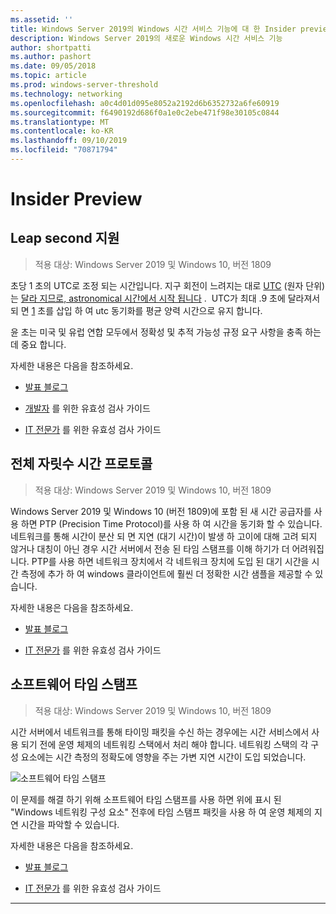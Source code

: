 ```yaml
---
ms.assetid: ''
title: Windows Server 2019의 Windows 시간 서비스 기능에 대 한 Insider preview
description: Windows Server 2019의 새로운 Windows 시간 서비스 기능
author: shortpatti
ms.author: pashort
ms.date: 09/05/2018
ms.topic: article
ms.prod: windows-server-threshold
ms.technology: networking
ms.openlocfilehash: a0c4d01d095e8052a2192d6b6352732a6fe60919
ms.sourcegitcommit: f6490192d686f0a1e0c2ebe471f98e30105c0844
ms.translationtype: MT
ms.contentlocale: ko-KR
ms.lasthandoff: 09/10/2019
ms.locfileid: "70871794"
---
```

# <a name="insider-preview"></a>Insider Preview 


## <a name="leap-second-support"></a>Leap second 지원


>적용 대상: Windows Server 2019 및 Windows 10, 버전 1809

초당 1 초의 UTC로 조정 되는 시간입니다. 지구 회전이 느려지는 대로 [UTC](https://en.wikipedia.org/wiki/Coordinated_Universal_Time) (원자 단위)는 [달라 지므로, astronomical 시간에서 시작 됩니다](https://en.wikipedia.org/wiki/Solar_time#Mean_solar_time) .  UTC가 최대 .9 초에 달라져서 되 면 [1](https://en.wikipedia.org/wiki/Leap_second) 초를 삽입 하 여 utc 동기화를 평균 양력 시간으로 유지 합니다.

윤 초는 미국 및 유럽 연합 모두에서 정확성 및 추적 가능성 규정 요구 사항을 충족 하는 데 중요 합니다.

자세한 내용은 다음을 참조하세요.

-  [발표 블로그](https://blogs.technet.microsoft.com/networking/2018/07/18/top10-ws2019-hatime/)

-  [개발자](https://aka.ms/Dev-LeapSecond) 를 위한 유효성 검사 가이드

-  [IT 전문가](https://aka.ms/ITPro-LeapSecond) 를 위한 유효성 검사 가이드


## <a name="precision-time-protocol"></a>전체 자릿수 시간 프로토콜

>적용 대상: Windows Server 2019 및 Windows 10, 버전 1809

Windows Server 2019 및 Windows 10 (버전 1809)에 포함 된 새 시간 공급자를 사용 하면 PTP (Precision Time Protocol)를 사용 하 여 시간을 동기화 할 수 있습니다. 네트워크를 통해 시간이 분산 되 면 지연 (대기 시간)이 발생 하 고이에 대해 고려 되지 않거나 대칭이 아닌 경우 시간 서버에서 전송 된 타임 스탬프를 이해 하기가 더 어려워집니다. PTP를 사용 하면 네트워크 장치에서 각 네트워크 장치에 도입 된 대기 시간을 시간 측정에 추가 하 여 windows 클라이언트에 훨씬 더 정확한 시간 샘플을 제공할 수 있습니다.

자세한 내용은 다음을 참조하세요.

-  [발표 블로그](https://blogs.technet.microsoft.com/networking/2018/07/18/top10-ws2019-hatime/)

-  [IT 전문가](https://aka.ms/PTPValidation) 를 위한 유효성 검사 가이드


## <a name="software-timestamping"></a>소프트웨어 타임 스탬프

>적용 대상: Windows Server 2019 및 Windows 10, 버전 1809

시간 서버에서 네트워크를 통해 타이밍 패킷을 수신 하는 경우에는 시간 서비스에서 사용 되기 전에 운영 체제의 네트워킹 스택에서 처리 해야 합니다. 네트워킹 스택의 각 구성 요소에는 시간 측정의 정확도에 영향을 주는 가변 지연 시간이 도입 되었습니다.

![소프트웨어 타임 스탬프](../media/Windows-Time-Service/software-timestamping.png)

이 문제를 해결 하기 위해 소프트웨어 타임 스탬프를 사용 하면 위에 표시 된 "Windows 네트워킹 구성 요소" 전후에 타임 스탬프 패킷을 사용 하 여 운영 체제의 지연 시간을 파악할 수 있습니다.

자세한 내용은 다음을 참조하세요.

-  [발표 블로그](https://blogs.technet.microsoft.com/networking/2018/07/18/top10-ws2019-hatime/)

-  [IT 전문가](https://github.com/Microsoft/SDN/blob/master/FeatureGuide/Validation%20Guide%20-%20RS5%20-%20Software%20Timestamping.docx) 를 위한 유효성 검사 가이드



---